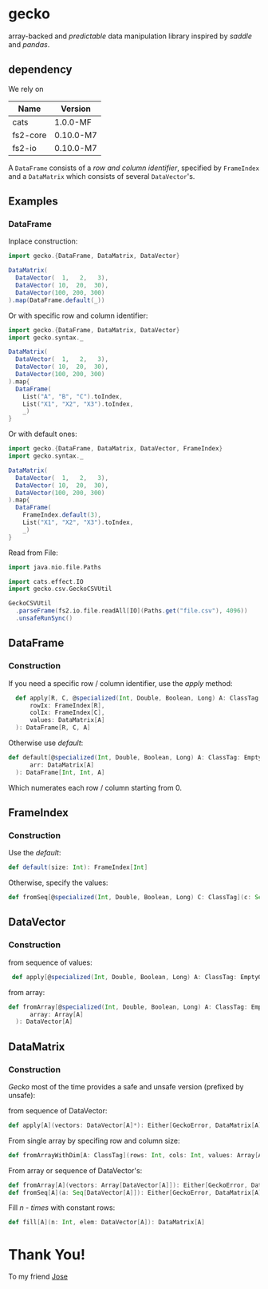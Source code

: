 # gecko
array-backed and _predictable_ data manipulation library inspired by _saddle_ and _pandas_.

## dependency
We rely on 

| Name     | Version   |
| ---      | ---       |
| cats     | 1.0.0-MF  |
| fs2-core | 0.10.0-M7 |
| fs2-io   | 0.10.0-M7 |


A `DataFrame` consists of a _row and column identifier_, specified by `FrameIndex` and a `DataMatrix` which consists of 
several `DataVector`'s.


## Examples

### DataFrame
Inplace construction:

```scala
import gecko.{DataFrame, DataMatrix, DataVector}

DataMatrix(
  DataVector(  1,   2,   3),
  DataVector( 10,  20,  30),
  DataVector(100, 200, 300)
).map(DataFrame.default(_))
```

Or with specific row and column identifier:
```scala
import gecko.{DataFrame, DataMatrix, DataVector}
import gecko.syntax._

DataMatrix(
  DataVector(  1,   2,   3),
  DataVector( 10,  20,  30),
  DataVector(100, 200, 300)
).map{
  DataFrame(
    List("A", "B", "C").toIndex,
    List("X1", "X2", "X3").toIndex,
    _)
}
```
 
Or with default ones:

```scala
import gecko.{DataFrame, DataMatrix, DataVector, FrameIndex}
import gecko.syntax._

DataMatrix(
  DataVector(  1,   2,   3),
  DataVector( 10,  20,  30),
  DataVector(100, 200, 300)
).map{
  DataFrame(
    FrameIndex.default(3),
    List("X1", "X2", "X3").toIndex,
    _)
}
```

Read from File:

```scala
import java.nio.file.Paths

import cats.effect.IO
import gecko.csv.GeckoCSVUtil

GeckoCSVUtil
  .parseFrame(fs2.io.file.readAll[IO](Paths.get("file.csv"), 4096))
  .unsafeRunSync()
```

## DataFrame

### Construction
If you need a specific row / column identifier, use the _apply_ method:
```scala
  def apply[R, C, @specialized(Int, Double, Boolean, Long) A: ClassTag : EmptyPrint](
      rowIx: FrameIndex[R],
      colIx: FrameIndex[C],
      values: DataMatrix[A]
  ): DataFrame[R, C, A]
```
Otherwise use _default_:

```scala
def default[@specialized(Int, Double, Boolean, Long) A: ClassTag: EmptyPrint](
      arr: DataMatrix[A]
  ): DataFrame[Int, Int, A]
```
Which numerates each row / column starting from 0.

## FrameIndex

### Construction
Use the _default_:
```scala
def default(size: Int): FrameIndex[Int]
```

Otherwise, specify the values:
```scala
def fromSeq[@specialized(Int, Double, Boolean, Long) C: ClassTag](c: Seq[C]): FrameIndex[C]
```

## DataVector
### Construction

from sequence of values:
```scala
 def apply[@specialized(Int, Double, Boolean, Long) A: ClassTag: EmptyGecko](values: A*): DataVector[A]
```

from array:
```scala
def fromArray[@specialized(Int, Double, Boolean, Long) A: ClassTag: EmptyGecko](
      array: Array[A]
  ): DataVector[A]
```


## DataMatrix
### Construction
_Gecko_ most of the time provides a safe and unsafe version (prefixed by unsafe):

from sequence of DataVector:
```scala
def apply[A](vectors: DataVector[A]*): Either[GeckoError, DataMatrix[A]]
```

From single array by specifing row and column size:
```scala
def fromArrayWithDim[A: ClassTag](rows: Int, cols: Int, values: Array[A]): Either[GeckoError, DataMatrix[A]]
```

From array or sequence of DataVector's:
```scala
def fromArray[A](vectors: Array[DataVector[A]]): Either[GeckoError, DataMatrix[A]]
def fromSeq[A](a: Seq[DataVector[A]]): Either[GeckoError, DataMatrix[A]]
```

Fill _n - times_ with constant rows:
```scala
def fill[A](n: Int, elem: DataVector[A]): DataMatrix[A]
```


# Thank You!
To my friend [Jose](https://github.com/jmcardon) 